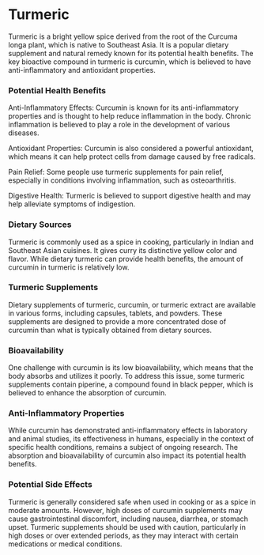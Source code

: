 # Turmeric 

Turmeric is a bright yellow spice derived from the root of the Curcuma longa plant, which is native to Southeast Asia. It is a popular dietary supplement and natural remedy known for its potential health benefits. The key bioactive compound in turmeric is curcumin, which is believed to have anti-inflammatory and antioxidant properties.

### Potential Health Benefits

Anti-Inflammatory Effects: Curcumin is known for its anti-inflammatory properties and is thought to help reduce inflammation in the body. Chronic inflammation is believed to play a role in the development of various diseases.

Antioxidant Properties: Curcumin is also considered a powerful antioxidant, which means it can help protect cells from damage caused by free radicals.

Pain Relief: Some people use turmeric supplements for pain relief, especially in conditions involving inflammation, such as osteoarthritis.

Digestive Health: Turmeric is believed to support digestive health and may help alleviate symptoms of indigestion.

### Dietary Sources

Turmeric is commonly used as a spice in cooking, particularly in Indian and Southeast Asian cuisines. It gives curry its distinctive yellow color and flavor. While dietary turmeric can provide health benefits, the amount of curcumin in turmeric is relatively low.

### Turmeric Supplements

Dietary supplements of turmeric, curcumin, or turmeric extract are available in various forms, including capsules, tablets, and powders. These supplements are designed to provide a more concentrated dose of curcumin than what is typically obtained from dietary sources.

### Bioavailability

One challenge with curcumin is its low bioavailability, which means that the body absorbs and utilizes it poorly. To address this issue, some turmeric supplements contain piperine, a compound found in black pepper, which is believed to enhance the absorption of curcumin.

### Anti-Inflammatory Properties

While curcumin has demonstrated anti-inflammatory effects in laboratory and animal studies, its effectiveness in humans, especially in the context of specific health conditions, remains a subject of ongoing research. The absorption and bioavailability of curcumin also impact its potential health benefits.

### Potential Side Effects

Turmeric is generally considered safe when used in cooking or as a spice in moderate amounts. However, high doses of curcumin supplements may cause gastrointestinal discomfort, including nausea, diarrhea, or stomach upset. Turmeric supplements should be used with caution, particularly in high doses or over extended periods, as they may interact with certain medications or medical conditions.
